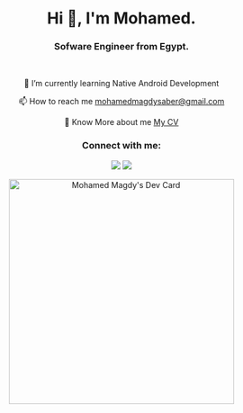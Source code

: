 <h1 align="center">Hi 👋, I'm Mohamed.</h1>
<h3 align="center">Sofware Engineer from Egypt.</h3>

<br>
 <p align="center">  <a  target="blank">🌱 I’m currently learning Native Android Development</a></p>
 <p align="center">📫 How to reach me  <a  href="mohamedmagdysaber@gmail.com" target="blank">mohamedmagdysaber@gmail.com</a></p>
 <p align="center">📄 Know More about me  <a  href="https://drive.google.com/file/d/12_ck5B5eg9Gd6-Za9RKntEqnmuJen5gQ/view?usp=sharing" target="blank">My CV</a></p>


<h3 align="center">Connect with me:</h3>
<div align="center">
<p align="center"> 

[<img src="https://img.shields.io/badge/twitter-%231DA1F2.svg?&style=for-the-badge&logo=twitter&logoColor=white" />](https://twitter.com/m7mad_magdy99)
[<img src="https://img.shields.io/badge/linkedin-%230077B5.svg?&style=for-the-badge&logo=linkedin&logoColor=white" />](https://linkedin.com/in/m7mad-magdy99)

</p>
</div>

<p align="center">
<a href="https://app.daily.dev/m7madmagdy"><img src="https://api.daily.dev/devcards/a4d312ea505c4ed68874e116414a516c.png?r=kly" width="400" alt="Mohamed Magdy's Dev Card"/></a>
</p>
